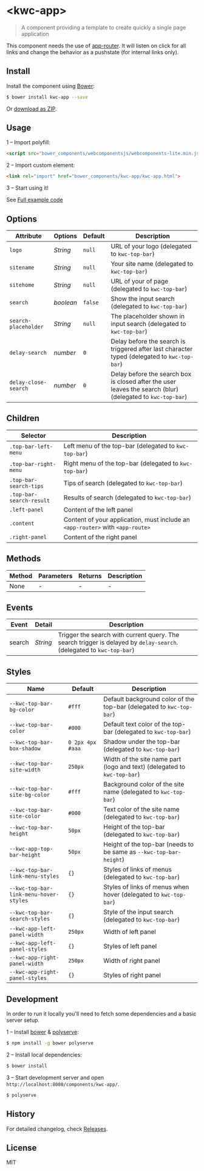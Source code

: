 # &lt;kwc-app&gt;

> A component providing a template to create quickly a single page application

This component needs the use of [app-router](https://github.com/erikringsmuth/app-router).
It will listen on click for all links and change the behavior as a pushstate (for internal links only).

## Install

Install the component using [Bower](http://bower.io/):

```sh
$ bower install kwc-app --save
```

Or [download as ZIP](https://github.com/successk/kwc-app/archive/master.zip).

## Usage

1 – Import polyfill:

```html
<script src="bower_components/webcomponentsjs/webcomponents-lite.min.js"></script>
```

2 – Import custom element:

```html
<link rel="import" href="bower_components/kwc-app/kwc-app.html">
```

3 – Start using it!

See [Full example code](index-kwc-app-show.html)

## Options

Attribute            | Options              | Default      | Description
---                  | ---                  | ---          | ---
`logo`               | *String*             | `null`       | URL of your logo (delegated to `kwc-top-bar`)
`sitename`           | *String*             | `null`       | Your site name (delegated to `kwc-top-bar`)
`sitehome`           | *String*             | `null`       | URL of your of page (delegated to `kwc-top-bar`)
`search`             | *boolean*            | `false`      | Show the input search (delegated to `kwc-top-bar`)
`search-placeholder` | *String*             | `null`       | The placeholder shown in input search (delegated to `kwc-top-bar`)
`delay-search`       | *number*             | `0`          | Delay before the search is triggered after last character typed (delegated to `kwc-top-bar`)
`delay-close-search` | *number*             | `0`          | Delay before the search box is closed after the user leaves the search (blur) (delegated to `kwc-top-bar`)

## Children

Selector                 | Description
---                      | ---
`.top-bar-left-menu`     | Left menu of the top-bar (delegated to `kwc-top-bar`)
`.top-bar-right-menu`    | Right menu of the top-bar (delegated to `kwc-top-bar`)
`.top-bar-search-tips`   | Tips of search (delegated to `kwc-top-bar`)
`.top-bar-search-result` | Results of search (delegated to `kwc-top-bar`)
`.left-panel`            | Content of the left panel
`.content`               | Content of your application, must include an `<app-router>` with `<app-route>`
`.right-panel`           | Content of the right panel

## Methods

Method        | Parameters   | Returns     | Description
---           | ---          | ---         | ---
None          | -            | -           | -

## Events

Event       | Detail   | Description
---         | ---      | ---
search      | *String* | Trigger the search with current query. The search trigger is delayed by `delay-search`. (delegated to `kwc-top-bar`)

## Styles

Name                                   | Default          | Description
---                                    | ---              | --
`--kwc-top-bar-bg-color`               | `#fff`           | Default background color of the top-bar (delegated to `kwc-top-bar`)
`--kwc-top-bar-color`                  | `#000`           | Default text color of the top-bar (delegated to `kwc-top-bar`)
`--kwc-top-bar-box-shadow`             | `0 2px 4px #aaa` | Shadow under the top-bar (delegated to `kwc-top-bar`)
`--kwc-top-bar-site-width`             | `250px`          | Width of the site name part (logo and text) (delegated to `kwc-top-bar`)
`--kwc-top-bar-site-bg-color`          | `#fff`           | Background color of the site name (delegated to `kwc-top-bar`)
`--kwc-top-bar-site-color`             | `#000`           | Text color of the site name (delegated to `kwc-top-bar`)
`--kwc-top-bar-height`                 | `50px`           | Height of the top-bar (delegated to `kwc-top-bar`)
`--kwc-app-top-bar-height`             | `50px`           | Height of the top-bar (needs to be same as `--kwc-top-bar-height`)
`--kwc-top-bar-link-menu-styles`       | `{}`             | Styles of links of menus (delegated to `kwc-top-bar`)
`--kwc-top-bar-link-menu-hover-styles` | `{}`             | Styles of links of menus when hover (delegated to `kwc-top-bar`)
`--kwc-top-bar-search-styles`          | `{}`             | Style of the input search (delegated to `kwc-top-bar`)
`--kwc-app-left-panel-width`           | `250px`          | Width of left panel
`--kwc-app-left-panel-styles`          | `{}`             | Styles of left panel
`--kwc-app-right-panel-width`          | `250px`          | Width of right panel
`--kwc-app-right-panel-styles`         | `{}`             | Styles of right panel

## Development

In order to run it locally you'll need to fetch some dependencies and a basic server setup.

1 – Install [bower](http://bower.io/) & [polyserve](https://npmjs.com/polyserve):

```sh
$ npm install -g bower polyserve
```

2 – Install local dependencies:

```sh
$ bower install
```

3 – Start development server and open `http://localhost:8080/components/kwc-app/`.

```sh
$ polyserve
```

## History

For detailed changelog, check [Releases](https://github.com/successk/kwc-app/releases).

## License

MIT